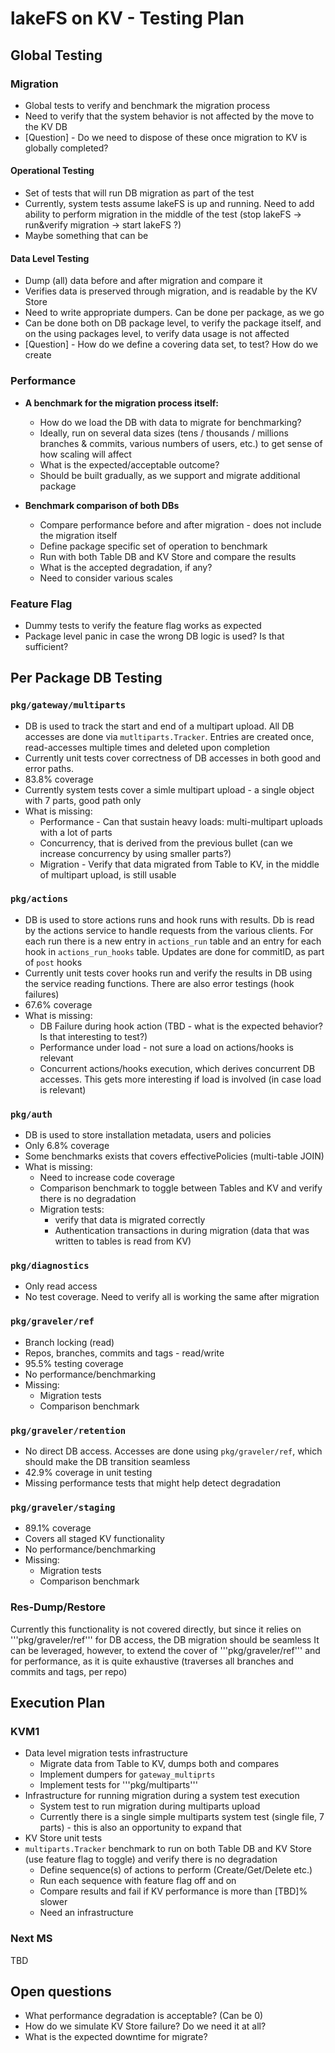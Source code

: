 # lakeFS on KV - Testing Plan

## Global Testing

### Migration
* Global tests to verify and benchmark the migration process
* Need to verify that the system behavior is not affected by the move to the KV DB
* [Question] - Do we need to dispose of these once migration to KV is globally completed?

#### Operational Testing
* Set of tests that will run DB migration as part of the test
* Currently, system tests assume lakeFS is up and running. Need to add ability to perform migration in the middle of the test (stop lakeFS -> run&verify migration -> start lakeFS ?)
* Maybe something that can be 

#### Data Level Testing
* Dump (all) data before and after migration and compare it
* Verifies data is preserved through migration, and is readable by the KV Store
* Need to write appropriate dumpers. Can be done per package, as we go
* Can be done both on DB package level, to verify the package itself, and on the using packages level, to verify data usage is not affected
* [Question] - How do we define a covering data set, to test? How do we create

### Performance
* **A benchmark for the migration process itself:**
  * How do we load the DB with data to migrate for benchmarking?
  * Ideally, run on several data sizes (tens / thousands / millions branches & commits, various numbers of users, etc.) to get sense of how scaling will affect
  * What is the expected/acceptable outcome?
  * Should be built gradually, as we support and migrate additional package

* **Benchmark comparison of both DBs**
  * Compare performance before and after migration - does not include the migration itself
  * Define package specific set of operation to benchmark
  * Run with both Table DB and KV Store and compare the results
  * What is the accepted degradation, if any?
  * Need to consider various scales

### Feature Flag
* Dummy tests to verify the feature flag works as expected
* Package level panic in case the wrong DB logic is used? Is that sufficient?

## Per Package DB Testing

### ```pkg/gateway/multiparts```
* DB is used to track the start and end of a multipart upload. All DB accesses are done via `mutltiparts.Tracker`. Entries are created once, read-accesses multiple times and deleted upon completion
* Currently unit tests cover correctness of DB accesses in both good and error paths.
* 83.8% coverage
* Currently system tests cover a simle multipart upload - a single object with 7 parts, good path only
* What is missing:
  * Performance - Can that sustain heavy loads: multi-multipart uploads with a lot of parts
  * Concurrency, that is derived from the previous bullet (can we increase concurrency by using smaller parts?)
  * Migration - Verify that data migrated from Table to KV, in the middle of multipart upload, is still usable


### ```pkg/actions```
* DB is used to store actions runs and hook runs with results. Db is read by the actions service to handle requests from the various clients. For each run there is a new entry in `actions_run` table and an entry for each hook in `actions_run_hooks` table.
Updates are done for commitID, as part of `post` hooks
* Currently unit tests cover hooks run and verify the results in DB using the service reading functions. There are also error testings (hook failures)
* 67.6% coverage
* What is missing:
  * DB Failure during hook action (TBD - what is the expected behavior? Is that interesting to test?)
  * Performance under load - not sure a load on actions/hooks is relevant
  * Concurrent actions/hooks execution, which derives concurrent DB accesses. This gets more interesting if load is involved (in case load is relevant)

### ```pkg/auth```
* DB is used to store installation metadata, users and policies
* Only 6.8% coverage
* Some benchmarks exists that covers effectivePolicies (multi-table JOIN)
* What is missing:
  * Need to increase code coverage
  * Comparison benchmark to toggle between Tables and KV and verify there is no degradation
  * Migration tests:
    * verify that data is migrated correctly
    * Authentication transactions in during migration (data that was written to tables is read from KV)

### ```pkg/diagnostics```
* Only read access
* No test coverage. Need to verify all is working the same after migration

### ```pkg/graveler/ref```
* Branch locking (read)
* Repos, branches, commits and tags - read/write
* 95.5% testing coverage
* No performance/benchmarking
* Missing:
  * Migration tests
  * Comparison benchmark

### ```pkg/graveler/retention```
* No direct DB access. Accesses are done using ```pkg/graveler/ref```, which should make the DB transition seamless
* 42.9% coverage in unit testing
* Missing performance tests that might help detect degradation

### ```pkg/graveler/staging```
* 89.1% coverage
* Covers all staged KV functionality
* No performance/benchmarking
* Missing:
  * Migration tests
  * Comparison benchmark

### Res-Dump/Restore
Currently this functionality is not covered directly, but since it relies on '''pkg/graveler/ref''' for DB access, the DB migration should be seamless
It can be leveraged, however, to extend the cover of '''pkg/graveler/ref''' and for performance, as it is quite exhaustive (traverses all branches and commits and tags, per repo)

## Execution Plan

### KVM1
* Data level migration tests infrastructure
  * Migrate data from Table to KV, dumps both and compares
  * Implement dumpers for `gateway_multiprts`
  * Implement tests for '''pkg/multiparts'''
* Infrastructure for running migration during a system test execution
  * System test to run migration during multiparts upload
  * Currently there is a single simple multiparts system test (single file, 7 parts) - this is also an opportunity to expand that
* KV Store unit tests 
* `multiparts.Tracker` benchmark to run on both Table DB and KV Store (use feature flag to toggle) and verify there is no degradation
  * Define sequence(s) of actions to perform (Create/Get/Delete etc.)
  * Run each sequence with feature flag off and on
  * Compare results and fail if KV performance is more than [TBD]% slower
  * Need an infrastructure 

### Next MS
TBD


## Open questions
* What performance degradation is acceptable? (Can be 0)
* How do we simulate KV Store failure? Do we need it at all?
* What is the expected downtime for migrate?